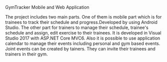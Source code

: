 GymTracker Mobile and Web Application

The project includes two main parts.
One of them is mobile part which is for trainees to track their schedule and progress.Developed by using Android Studio.
The other part for trainers to manage their schedule, trainee's schedule and assign, edit exercise to their trainees.
It is developed in Visual Studio 2017 with ASP.NET Core MVC6.
Also it is possible to use application calendar to manage their events including personal and gym based events.
Joint events can be created by tainers. They can invite their trainees and trainers in their gym.
